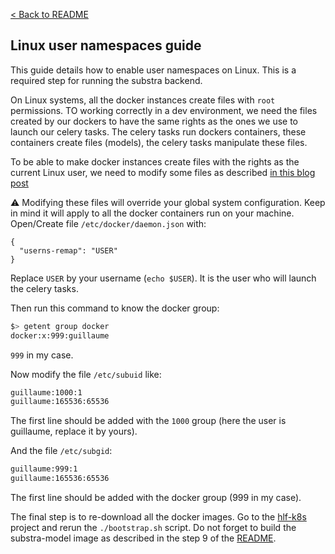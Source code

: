[< Back to README](./README)

Linux user namespaces guide
---------------------------

This guide details how to enable user namespaces on Linux. This is a required step for running the substra backend.

On Linux systems, all the docker instances create files with `root` permissions.
TO working correctly in a dev environment, we need the files created by our dockers to have the same rights as the ones we use to launch our celery tasks.
The celery tasks run dockers containers, these containers create files (models), the celery tasks manipulate these files.

To be able to make docker instances create files with the rights as the current Linux user, we need to modify some files as described [in this blog post](https://www.jujens.eu/posts/en/2017/Jul/02/docker-userns-remap/)

:warning: Modifying these files will override your global system configuration. Keep in mind it will apply to all the docker containers run on your machine.
Open/Create file `/etc/docker/daemon.json` with:

```
{
  "userns-remap": "USER"
}
```

Replace `USER` by your username (`echo $USER`). It is the user who will launch the celery tasks.

Then run this command to know the docker group:

```bash
$> getent group docker
docker:x:999:guillaume
```

`999` in my case.

Now modify the file `/etc/subuid` like:

```bash
guillaume:1000:1
guillaume:165536:65536
```

The first line should be added with the `1000` group (here the user is guillaume, replace it by yours).

And the file `/etc/subgid`:

```bash
guillaume:999:1
guillaume:165536:65536
```

The first line should be added with the docker group (999 in my case).

The final step is to re-download all the docker images. Go to the [hlf-k8s](https://github.com/SubstraFoundation/hlf-k8s) project and rerun the `./bootstrap.sh` script.
Do not forget to build the substra-model image as described in the step 9 of the [README](./README).